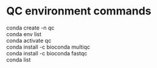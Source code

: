 # QC environment commands 
conda create -n qc   
conda env list  
conda activate qc  
conda install -c bioconda multiqc  
conda install -c bioconda fastqc  
conda list  
